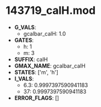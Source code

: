 # 143719_calH.mod

- **G_VALS**:
  - gcalbar_calH: 1.0
- **GATES**:
  - h: 1
  - m: 3
- **SUFFIX**: calH
- **GMAX_NAME**: gcalbar_calH
- **STATES**: ['m', 'h']
- **I_VALS**:
  - 6.3: 0.9997397590941183
  - 37: 0.9997397590941183
- **ERROR_FLAGS**: []

